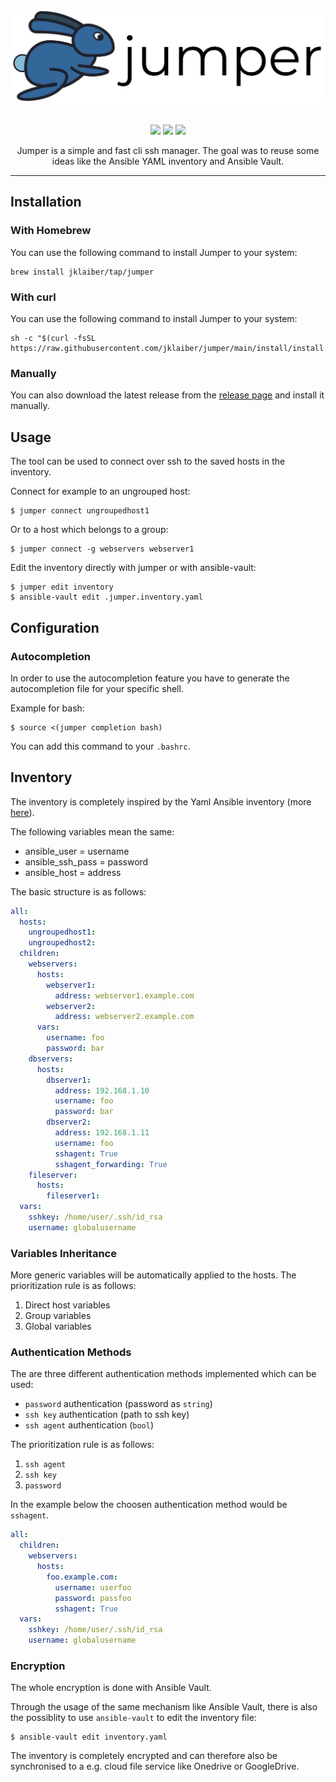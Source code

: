 ![jumper logo](doc/jumper_logo.png)
<p align="center">
    <br>
	<img src="https://img.shields.io/github/v/tag/jklaiber/jumper.svg?label=release&logo=github&style=flat-square">
    <img src="https://img.shields.io/badge/go%20report-A+-brightgreen.svg?style=flat-square">
	<!-- <img src="https://img.shields.io/github/actions/workflow/status/jklaiber/jumper/test-go.yaml?branch=main&logo=github&style=flat-square&label=tests"> -->
	<img src="https://img.shields.io/github/actions/workflow/status/jklaiber/jumper/lint-go.yaml?branch=main&logo=github&style=flat-square&label=checks">
</p>

<p align="center">
Jumper is a simple and fast cli ssh manager. The goal was to reuse some ideas like the Ansible YAML inventory and Ansible Vault.
</p>

---

## Installation

### With Homebrew
You can use the following command to install Jumper to your system:
```
brew install jklaiber/tap/jumper
```

### With curl

You can use the following command to install Jumper to your system:
```
sh -c "$(curl -fsSL https://raw.githubusercontent.com/jklaiber/jumper/main/install/install.sh)"
```

### Manually
You can also download the latest release from the [release page](https://github.com/jklaiber/jumper/releases) and install it manually.

## Usage
The tool can be used to connect over ssh to the saved hosts in the inventory.   
  
Connect for example to an ungrouped host:
```
$ jumper connect ungroupedhost1
```
Or to a host which belongs to a group:
```
$ jumper connect -g webservers webserver1
```
Edit the inventory directly with jumper or with ansible-vault:
```
$ jumper edit inventory
$ ansible-vault edit .jumper.inventory.yaml
```

## Configuration

### Autocompletion
In order to use the autocompletion feature you have to generate the autocompletion file for your specific shell.  
  
Example for bash:
```
$ source <(jumper completion bash)
```
You can add this command to your `.bashrc`.

## Inventory
The inventory is completely inspired by the Yaml Ansible inventory (more [here]()).  
  
The following variables mean the same:
* ansible_user = username
* ansible_ssh_pass = password
* ansible_host = address
  
The basic structure is as follows:
```yaml
all:
  hosts:
    ungroupedhost1:
    ungroupedhost2:
  children:
    webservers:
      hosts:
        webserver1:
          address: webserver1.example.com
        webserver2:
          address: webserver2.example.com
      vars:
        username: foo
        password: bar
    dbservers:
      hosts:
        dbserver1:
          address: 192.168.1.10
          username: foo
          password: bar
        dbserver2:
          address: 192.168.1.11
          username: foo
          sshagent: True
          sshagent_forwarding: True
    fileserver:
      hosts:
        fileserver1:
  vars:
    sshkey: /home/user/.ssh/id_rsa
    username: globalusername
```

### Variables Inheritance  
More generic variables will be automatically applied to the hosts. The prioritization rule is as follows:
1. Direct host variables
2. Group variables
3. Global variables
  
### Authentication Methods
The are three different authentication methods implemented which can be used:
* `password` authentication (password as `string`)
* `ssh key` authentication (path to ssh key)
* `ssh agent` authentication (`bool`)

The prioritization rule is as follows:
1. `ssh agent` 
2. `ssh key` 
3. `password` 

In the example below the choosen authentication method would be `sshagent`.

```yaml
all:
  children:
    webservers:
      hosts:
        foo.example.com:
          username: userfoo
          password: passfoo
          sshagent: True
  vars:
    sshkey: /home/user/.ssh/id_rsa
    username: globalusername
```

### Encryption
The whole encryption is done with Ansible Vault.  
  
Through the usage of the same mechanism like Ansible Vault, there is also the possiblity to use `ansible-vault` to edit the inventory file:
```
$ ansible-vault edit inventory.yaml
```
The inventory is completely encrypted and can therefore also be synchronised to a e.g. cloud file service like Onedrive or GoogleDrive.